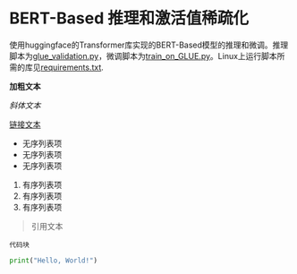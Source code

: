 # BERT-Based 推理和激活值稀疏化

使用huggingface的Transformer库实现的BERT-Based模型的推理和微调。推理脚本为[glue_validation.py](https://github.com/mengyl123/BERT_Prune/blob/main/glue_validation.py)，微调脚本为[train_on_GLUE.py](https://github.com/mengyl123/BERT_Prune/blob/main/train_on_GLUE.py)。Linux上运行脚本所需的库见[requirements.txt](https://github.com/mengyl123/BERT_Prune/blob/main/requirements.txt).

**加粗文本**

*斜体文本*

[链接文本](链接URL)

- 无序列表项
- 无序列表项
- 无序列表项

1. 有序列表项
2. 有序列表项
3. 有序列表项

> 引用文本

`代码块`

```python
print("Hello, World!")
